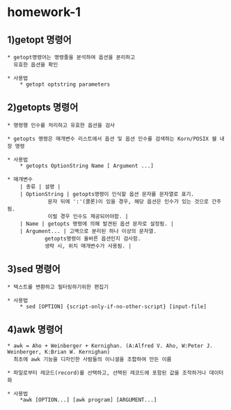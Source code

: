 # homework-1

## 1)getopt 명령어

	* getopt명령어는 명령줄을 분석하여 옵션을 분리하고
	  유효한 옵션을 확인

	* 사용법
		* getopt optstring parameters

## 2)getopts 명령어

	* 명령행 인수를 처리하고 유효한 옵션을 검사
	
	* getopts 명령은 매개변수 리스트에서 옵션 및 옵션 인수를 검색하는 Korn/POSIX 쉘 내장 명령

	* 사용법
		* getopts OptionString Name [ Argument ...]

	* 매개변수
		| 종류 | 설명 |
		| OptionString | getopts명령이 인식할 옵션 문자를 문자열로 표기.
				 문자 뒤에 ':'(콜론)이 있을 경우, 해당 옵션은 인수가 있는 것으로 간주됨.
				 이럴 경우 인수도 제공되어야함. |
		| Name | getopts 명령에 의해 발견된 옵션 문자로 설정됨. |
		| Argument... | 고액으로 분리된 하나 이상의 문자열. 
				getopts명령이 올바른 옵션인지 검사함. 
				생략 시, 위치 매개변수가 사용됨. |
## 3)sed 명령어
	
	* 텍스트를 변환하고 필터링하기위한 편집기

	* 사용법
		* sed [OPTION] {script-only-if-no-other-script} [input-file]

## 4)awk 명령어
	
	* awk = Aho + Weinberger + Kernighan. (A:Alfred V. Aho, W:Peter J. Weinberger, K:Brian W. Kernighan)
	  최초에 awk 기능을 디자인한 사람들의 이니셜을 조합하여 만든 이름

	* 파일로부터 레코드(record)를 선택하고, 선택된 레코드에 포함된 값을 조작하거나 데이터화

	* 사용법
		*awk [OPTION...] [awk program] [ARGUMENT...]
